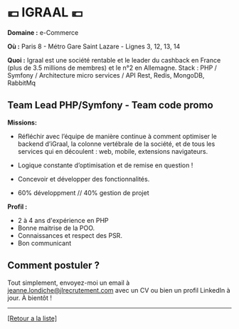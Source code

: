 # 💶 IGRAAL 💶

**Domaine :** e-Commerce

**Où :** Paris 8 - Métro Gare Saint Lazare - Lignes 3, 12, 13, 14

**Quoi :** Igraal est une société rentable et le leader du cashback en France (plus de 3.5 millions de membres) et le n°2 en Allemagne.
Stack : PHP / Symfony / Architecture micro services / API Rest, Redis, MongoDB, RabbitMq

## Team Lead PHP/Symfony - Team code promo

**Missions:**

* Réfléchir avec l’équipe de manière continue à comment optimiser le backend d’iGraal, la colonne vertébrale de la société, et de tous les services qui en découlent : web, mobile, extensions navigateurs.  

* Logique constante d’optimisation et de remise en question ! 

* Concevoir et développer des fonctionnalités.

* 60% développment // 40% gestion de projet


**Profil :** 

* 2 à 4 ans d'expérience en PHP
* Bonne maitrise de la POO.
* Connaissances et respect des PSR.
* Bon communicant

## Comment postuler ?

Tout simplement, envoyez-moi un email à jeanne.londiche@jlrecrutement.com avec un CV ou bien un profil LinkedIn à jour. À bientôt ! 

----
<a href="https://github.com/jlondiche/job-board-php/blob/master/README.md">[Retour a la liste]</a>
